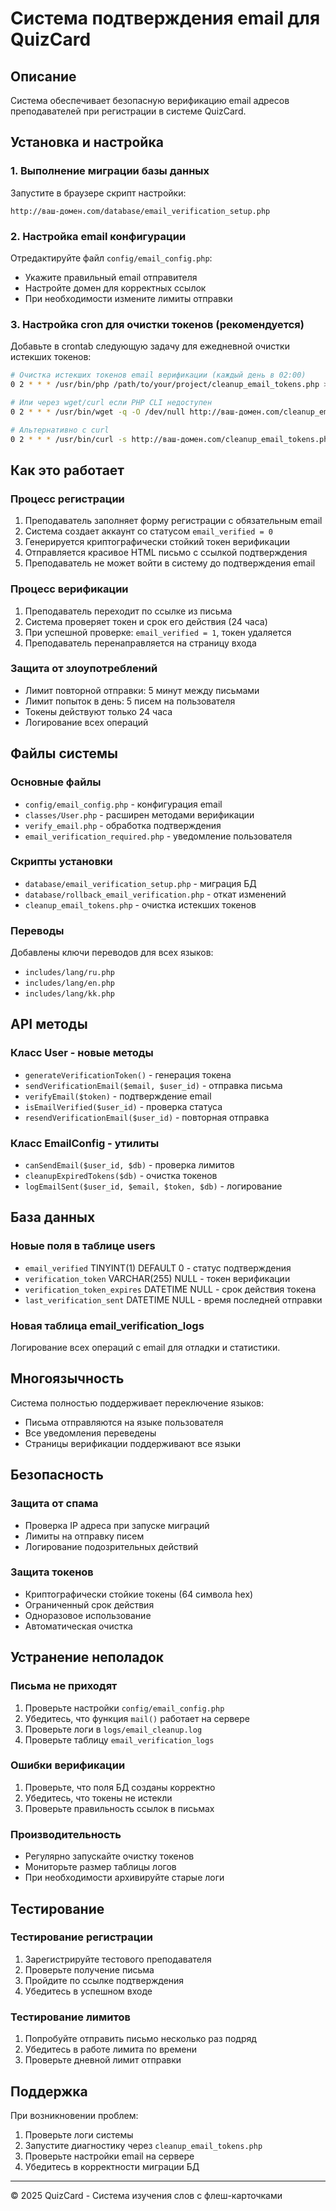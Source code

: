# Система подтверждения email для QuizCard

## Описание

Система обеспечивает безопасную верификацию email адресов преподавателей при регистрации в системе QuizCard.

## Установка и настройка

### 1. Выполнение миграции базы данных

Запустите в браузере скрипт настройки:

```
http://ваш-домен.com/database/email_verification_setup.php
```

### 2. Настройка email конфигурации

Отредактируйте файл `config/email_config.php`:

- Укажите правильный email отправителя
- Настройте домен для корректных ссылок
- При необходимости измените лимиты отправки

### 3. Настройка cron для очистки токенов (рекомендуется)

Добавьте в crontab следующую задачу для ежедневной очистки истекших токенов:

```bash
# Очистка истекших токенов email верификации (каждый день в 02:00)
0 2 * * * /usr/bin/php /path/to/your/project/cleanup_email_tokens.php >/dev/null 2>&1

# Или через wget/curl если PHP CLI недоступен
0 2 * * * /usr/bin/wget -q -O /dev/null http://ваш-домен.com/cleanup_email_tokens.php

# Альтернативно с curl
0 2 * * * /usr/bin/curl -s http://ваш-домен.com/cleanup_email_tokens.php >/dev/null 2>&1
```

## Как это работает

### Процесс регистрации

1. Преподаватель заполняет форму регистрации с обязательным email
2. Система создает аккаунт со статусом `email_verified = 0`
3. Генерируется криптографически стойкий токен верификации
4. Отправляется красивое HTML письмо с ссылкой подтверждения
5. Преподаватель не может войти в систему до подтверждения email

### Процесс верификации

1. Преподаватель переходит по ссылке из письма
2. Система проверяет токен и срок его действия (24 часа)
3. При успешной проверке: `email_verified = 1`, токен удаляется
4. Преподаватель перенаправляется на страницу входа

### Защита от злоупотреблений

- Лимит повторной отправки: 5 минут между письмами
- Лимит попыток в день: 5 писем на пользователя
- Токены действуют только 24 часа
- Логирование всех операций

## Файлы системы

### Основные файлы

- `config/email_config.php` - конфигурация email
- `classes/User.php` - расширен методами верификации
- `verify_email.php` - обработка подтверждения
- `email_verification_required.php` - уведомление пользователя

### Скрипты установки

- `database/email_verification_setup.php` - миграция БД
- `database/rollback_email_verification.php` - откат изменений
- `cleanup_email_tokens.php` - очистка истекших токенов

### Переводы

Добавлены ключи переводов для всех языков:

- `includes/lang/ru.php`
- `includes/lang/en.php`
- `includes/lang/kk.php`

## API методы

### Класс User - новые методы

- `generateVerificationToken()` - генерация токена
- `sendVerificationEmail($email, $user_id)` - отправка письма
- `verifyEmail($token)` - подтверждение email
- `isEmailVerified($user_id)` - проверка статуса
- `resendVerificationEmail($user_id)` - повторная отправка

### Класс EmailConfig - утилиты

- `canSendEmail($user_id, $db)` - проверка лимитов
- `cleanupExpiredTokens($db)` - очистка токенов
- `logEmailSent($user_id, $email, $token, $db)` - логирование

## База данных

### Новые поля в таблице users

- `email_verified` TINYINT(1) DEFAULT 0 - статус подтверждения
- `verification_token` VARCHAR(255) NULL - токен верификации
- `verification_token_expires` DATETIME NULL - срок действия токена
- `last_verification_sent` DATETIME NULL - время последней отправки

### Новая таблица email_verification_logs

Логирование всех операций с email для отладки и статистики.

## Многоязычность

Система полностью поддерживает переключение языков:

- Письма отправляются на языке пользователя
- Все уведомления переведены
- Страницы верификации поддерживают все языки

## Безопасность

### Защита от спама

- Проверка IP адреса при запуске миграций
- Лимиты на отправку писем
- Логирование подозрительных действий

### Защита токенов

- Криптографически стойкие токены (64 символа hex)
- Ограниченный срок действия
- Одноразовое использование
- Автоматическая очистка

## Устранение неполадок

### Письма не приходят

1. Проверьте настройки `config/email_config.php`
2. Убедитесь, что функция `mail()` работает на сервере
3. Проверьте логи в `logs/email_cleanup.log`
4. Проверьте таблицу `email_verification_logs`

### Ошибки верификации

1. Проверьте, что поля БД созданы корректно
2. Убедитесь, что токены не истекли
3. Проверьте правильность ссылок в письмах

### Производительность

- Регулярно запускайте очистку токенов
- Мониторьте размер таблицы логов
- При необходимости архивируйте старые логи

## Тестирование

### Тестирование регистрации

1. Зарегистрируйте тестового преподавателя
2. Проверьте получение письма
3. Пройдите по ссылке подтверждения
4. Убедитесь в успешном входе

### Тестирование лимитов

1. Попробуйте отправить письмо несколько раз подряд
2. Убедитесь в работе лимита по времени
3. Проверьте дневной лимит отправки

## Поддержка

При возникновении проблем:

1. Проверьте логи системы
2. Запустите диагностику через `cleanup_email_tokens.php`
3. Проверьте настройки email на сервере
4. Убедитесь в корректности миграции БД

---

© 2025 QuizCard - Система изучения слов с флеш-карточками
